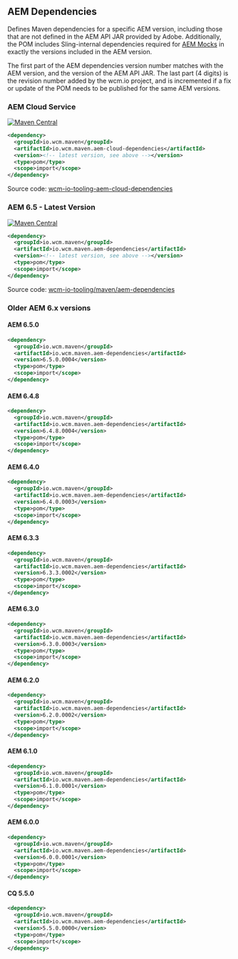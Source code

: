 ## AEM Dependencies

Defines Maven dependencies for a specific AEM version, including those that are not defined in the AEM API JAR provided by Adobe. Additionally, the POM includes Sling-internal dependencies required for [AEM Mocks][aem-mock] in exactly the versions included in the AEM version.

The first part of the AEM dependencies version number matches with the AEM version, and the version of the AEM API JAR. The last part (4 digits) is the revision number added by the wcm.io project, and is incremented if a fix or update of the POM needs to be published for the same AEM versions.

### AEM Cloud Service

[![Maven Central](https://maven-badges.herokuapp.com/maven-central/io.wcm.maven/io.wcm.maven.aem-cloud-dependencies/badge.svg)](https://maven-badges.herokuapp.com/maven-central/io.wcm.maven/io.wcm.maven.aem-cloud-dependencies)

```xml
<dependency>
  <groupId>io.wcm.maven</groupId>
  <artifactId>io.wcm.maven.aem-cloud-dependencies</artifactId>
  <version><!-- latest version, see above --></version>
  <type>pom</type>
  <scope>import</scope>
</dependency>
```

Source code: [wcm-io-tooling-aem-cloud-dependencies](https://github.com/wcm-io/wcm-io-tooling-aem-cloud-dependencies)


### AEM 6.5 - Latest Version

[![Maven Central](https://maven-badges.herokuapp.com/maven-central/io.wcm.maven/io.wcm.maven.aem-dependencies/badge.svg)](https://maven-badges.herokuapp.com/maven-central/io.wcm.maven/io.wcm.maven.aem-dependencies)


```xml
<dependency>
  <groupId>io.wcm.maven</groupId>
  <artifactId>io.wcm.maven.aem-dependencies</artifactId>
  <version><!-- latest version, see above --></version>
  <type>pom</type>
  <scope>import</scope>
</dependency>
```

Source code: [wcm-io-tooling/maven/aem-dependencies](https://github.com/wcm-io/wcm-io-tooling/tree/develop/maven/aem-dependencies)


### Older AEM 6.x versions

#### AEM 6.5.0

```xml
<dependency>
  <groupId>io.wcm.maven</groupId>
  <artifactId>io.wcm.maven.aem-dependencies</artifactId>
  <version>6.5.0.0004</version>
  <type>pom</type>
  <scope>import</scope>
</dependency>
```

#### AEM 6.4.8

```xml
<dependency>
  <groupId>io.wcm.maven</groupId>
  <artifactId>io.wcm.maven.aem-dependencies</artifactId>
  <version>6.4.8.0004</version>
  <type>pom</type>
  <scope>import</scope>
</dependency>
```

#### AEM 6.4.0

```xml
<dependency>
  <groupId>io.wcm.maven</groupId>
  <artifactId>io.wcm.maven.aem-dependencies</artifactId>
  <version>6.4.0.0003</version>
  <type>pom</type>
  <scope>import</scope>
</dependency>
```

#### AEM 6.3.3

```xml
<dependency>
  <groupId>io.wcm.maven</groupId>
  <artifactId>io.wcm.maven.aem-dependencies</artifactId>
  <version>6.3.3.0002</version>
  <type>pom</type>
  <scope>import</scope>
</dependency>
```

#### AEM 6.3.0

```xml
<dependency>
  <groupId>io.wcm.maven</groupId>
  <artifactId>io.wcm.maven.aem-dependencies</artifactId>
  <version>6.3.0.0003</version>
  <type>pom</type>
  <scope>import</scope>
</dependency>
```

#### AEM 6.2.0

```xml
<dependency>
  <groupId>io.wcm.maven</groupId>
  <artifactId>io.wcm.maven.aem-dependencies</artifactId>
  <version>6.2.0.0002</version>
  <type>pom</type>
  <scope>import</scope>
</dependency>
```

#### AEM 6.1.0

```xml
<dependency>
  <groupId>io.wcm.maven</groupId>
  <artifactId>io.wcm.maven.aem-dependencies</artifactId>
  <version>6.1.0.0001</version>
  <type>pom</type>
  <scope>import</scope>
</dependency>
```

#### AEM 6.0.0

```xml
<dependency>
  <groupId>io.wcm.maven</groupId>
  <artifactId>io.wcm.maven.aem-dependencies</artifactId>
  <version>6.0.0.0001</version>
  <type>pom</type>
  <scope>import</scope>
</dependency>
```

#### CQ 5.5.0

```xml
<dependency>
  <groupId>io.wcm.maven</groupId>
  <artifactId>io.wcm.maven.aem-dependencies</artifactId>
  <version>5.5.0.0000</version>
  <type>pom</type>
  <scope>import</scope>
</dependency>
```


[aem-mock]: https://wcm.io/testing/aem-mock/
